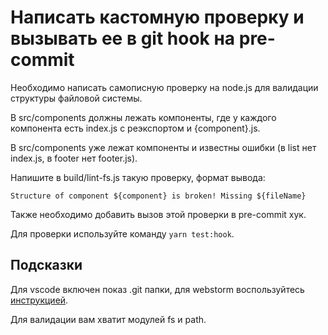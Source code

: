 # Написать кастомную проверку и вызывать ее в git hook на pre-commit

Необходимо написать самописную проверку на node.js для валидации структуры файловой системы.

В src/components должны лежать компоненты, где у каждого компонента есть index.js с реэкспортом и {component}.js.

В src/components уже лежат компоненты и известны ошибки (в list нет index.js, в footer нет footer.js).

Напишите в build/lint-fs.js такую проверку, формат вывода:

`Structure of component ${component} is broken! Missing ${fileName}`

Также необходимо добавить вызов этой проверки в pre-commit хук.

Для проверки используйте команду `yarn test:hook`.

## Подсказки

Для vscode включен показ .git папки, для webstorm воспользуйтесь [инструкцией](https://stackoverflow.com/questions/35784352/intellij-doesnt-show-git-directory).

Для валидации вам хватит модулей fs и path.

